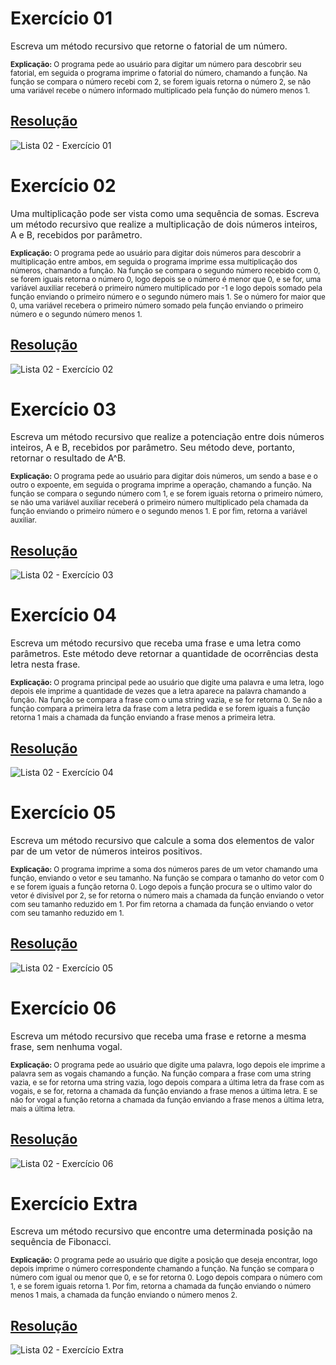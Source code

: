 # Exercício 01

Escreva um método recursivo que retorne o fatorial de um número.

<sup>**Explicação:** O programa pede ao usuário para digitar um número para descobrir seu fatorial, em seguida o programa imprime o fatorial do número, chamando a função. Na função se compara o número recebi com 2, se forem iguais retorna o número 2, se não uma variável recebe o número informado multiplicado pela função do número menos 1.</sup>

## <a href="/codigo\Lista 02\Exercício 01\Program.cs">Resolução</a>

![Lista 02 - Exercício 01](/relatorio/img/Lista%2002%20-%20Exerc%C3%ADcio%2001.png)

# Exercício 02

Uma multiplicação pode ser vista como uma sequência de somas. Escreva um método recursivo que realize a multiplicação de dois números inteiros, A e B, recebidos por parâmetro.

<sup>**Explicação:** O programa pede ao usuário para digitar dois números para descobrir a multiplicação entre ambos, em seguida o programa imprime essa multiplicação dos números, chamando a função. Na função se compara o segundo número recebido com 0, se forem iguais retorna o número 0, logo depois se o número é menor que 0, e se for, uma variável auxiliar receberá o primeiro número multiplicado por -1 e logo depois somado pela função enviando o primeiro número e o segundo número mais 1. Se o número for maior que 0, uma variável recebera o primeiro número somado pela função enviando o primeiro número e o segundo número menos 1.<sup>

## <a href="/codigo\Lista 02\Exercício 02\Program.cs">Resolução</a>

![Lista 02 - Exercício 02](/relatorio/img/Lista%2002%20-%20Exerc%C3%ADcio%2002.png)

# Exercício 03

Escreva um método recursivo que realize a potenciação entre dois números inteiros, A e B, recebidos por parâmetro. Seu método deve, portanto, retornar o resultado de A^B.

<sup>**Explicação:** O programa pede ao usuário para digitar dois números, um sendo a base e o outro o expoente, em seguida o programa imprime a operação, chamando a função. Na função se compara o segundo número com 1, e se forem iguais retorna o primeiro número, se não uma variável auxiliar receberá o primeiro número multiplicado pela chamada da função enviando o primeiro número e o segundo menos 1. E por fim, retorna a variável auxiliar.</sup>

## <a href="/codigo\Lista 02\Exercício 03\Program.cs">Resolução</a>

![Lista 02 - Exercício 03](/relatorio/img/Lista%2002%20-%20Exerc%C3%ADcio%2003.png)

# Exercício 04

Escreva um método recursivo que receba uma frase e uma letra como parâmetros. Este método deve retornar a quantidade de ocorrências desta letra nesta frase.

<sup>**Explicação:** O programa principal pede ao usuário que digite uma palavra e uma letra, logo depois ele imprime a quantidade de vezes que a letra aparece na palavra chamando a função. Na função se compara a frase com o uma string vazia, e se for retorna 0. Se não a função compara a primeira letra da frase com a letra pedida e se forem iguais a função retorna 1 mais a chamada da função enviando a frase menos a primeira letra.</sup>

## <a href="/codigo\Lista 02\Exercício 04\Program.cs">Resolução</a>

![Lista 02 - Exercício 04](/relatorio/img/Lista%2002%20-%20Exerc%C3%ADcio%2004.png)

# Exercício 05

Escreva um método recursivo que calcule a soma dos elementos de valor par de um vetor de números inteiros positivos.

<sup>**Explicação:** O programa imprime a soma dos números pares de um vetor chamando uma função, enviando o vetor e seu tamanho. Na função se compara o tamanho do vetor com 0 e se forem iguais a função retorna 0. Logo depois a função procura se o ultimo valor do vetor é divisível por 2, se for retorna o número mais a chamada da função enviando o vetor com seu tamanho reduzido em 1. Por fim retorna a chamada da função enviando o vetor com seu tamanho reduzido em 1. </sup>

## <a href="/codigo\Lista 02\Exercício 05\Program.cs">Resolução</a>

![Lista 02 - Exercício 05](/relatorio/img/Lista%2002%20-%20Exerc%C3%ADcio%2005.png)

# Exercício 06

Escreva um método recursivo que receba uma frase e retorne a mesma frase, sem nenhuma vogal. 

<sup>**Explicação:** O programa pede ao usuário que digite uma palavra, logo depois ele imprime a palavra sem as vogais chamando a função. Na função compara a frase com uma string vazia, e se for retorna uma string vazia, logo depois compara a última letra da frase com as vogais, e se for, retorna a chamada da função enviando a frase menos a última letra. E se não for vogal a função retorna a chamada da função enviando a frase menos a última letra, mais a última letra.</sup>

## <a href="/codigo\Lista 02\Exercício 06\Program.cs">Resolução</a>

![Lista 02 - Exercício 06](/relatorio/img/Lista%2002%20-%20Exerc%C3%ADcio%2006.png)

# Exercício Extra

Escreva um método recursivo que encontre uma determinada posição na sequência de Fibonacci.

<sup>**Explicação:** O programa pede ao usuário que digite a posição que deseja encontrar, logo depois imprime o número correspondente chamando a função. Na função se compara o número com igual ou menor que 0, e se for retorna 0. Logo depois compara o número com 1, e se forem iguais retorna 1. Por fim, retorna a chamada da função enviando o número menos 1 mais, a chamada da função enviando o número menos 2. </sup>

## <a href="/codigo\Lista 02\Exercício Extra\Program.cs">Resolução</a>

![Lista 02 - Exercício Extra](/relatorio/img/Lista%2002%20-%20Exerc%C3%ADcio%20Extra.png)